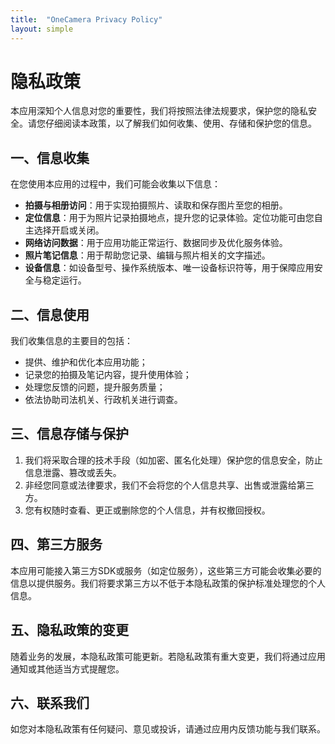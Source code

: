 ```yaml
---
title:  "OneCamera Privacy Policy"
layout: simple
---
```

# 隐私政策

本应用深知个人信息对您的重要性，我们将按照法律法规要求，保护您的隐私安全。请您仔细阅读本政策，以了解我们如何收集、使用、存储和保护您的信息。

## 一、信息收集
在您使用本应用的过程中，我们可能会收集以下信息：
- **拍摄与相册访问**：用于实现拍摄照片、读取和保存图片至您的相册。
- **定位信息**：用于为照片记录拍摄地点，提升您的记录体验。定位功能可由您自主选择开启或关闭。
- **网络访问数据**：用于应用功能正常运行、数据同步及优化服务体验。
- **照片笔记信息**：用于帮助您记录、编辑与照片相关的文字描述。
- **设备信息**：如设备型号、操作系统版本、唯一设备标识符等，用于保障应用安全与稳定运行。

## 二、信息使用
我们收集信息的主要目的包括：
- 提供、维护和优化本应用功能；
- 记录您的拍摄及笔记内容，提升使用体验；
- 处理您反馈的问题，提升服务质量；
- 依法协助司法机关、行政机关进行调查。

## 三、信息存储与保护
1. 我们将采取合理的技术手段（如加密、匿名化处理）保护您的信息安全，防止信息泄露、篡改或丢失。
2. 非经您同意或法律要求，我们不会将您的个人信息共享、出售或泄露给第三方。
3. 您有权随时查看、更正或删除您的个人信息，并有权撤回授权。

## 四、第三方服务
本应用可能接入第三方SDK或服务（如定位服务），这些第三方可能会收集必要的信息以提供服务。我们将要求第三方以不低于本隐私政策的保护标准处理您的个人信息。

## 五、隐私政策的变更
随着业务的发展，本隐私政策可能更新。若隐私政策有重大变更，我们将通过应用通知或其他适当方式提醒您。

## 六、联系我们
如您对本隐私政策有任何疑问、意见或投诉，请通过应用内反馈功能与我们联系。
